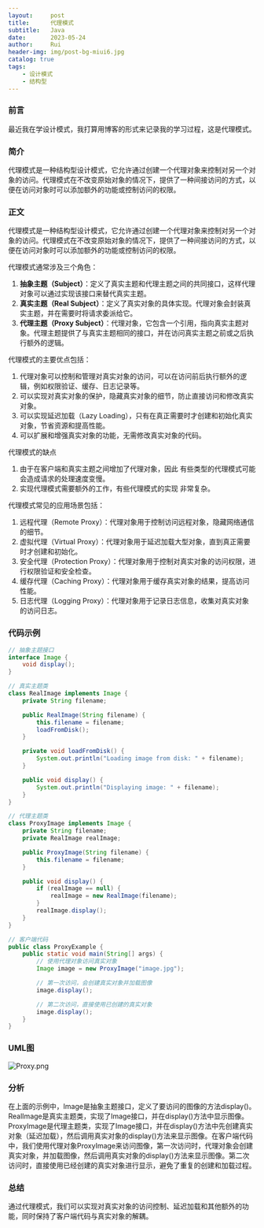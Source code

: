 ```yaml
---
layout:     post
title:      代理模式
subtitle:   Java
date:       2023-05-24
author:     Rui
header-img: img/post-bg-miui6.jpg
catalog: true
tags:
    - 设计模式
    - 结构型
---
```

### 前言
最近我在学设计模式，我打算用博客的形式来记录我的学习过程，这是代理模式。
### 简介
代理模式是一种结构型设计模式，它允许通过创建一个代理对象来控制对另一个对象的访问。代理模式在不改变原始对象的情况下，提供了一种间接访问的方式，以便在访问对象时可以添加额外的功能或控制访问的权限。
### 正文

代理模式是一种结构型设计模式，它允许通过创建一个代理对象来控制对另一个对象的访问。代理模式在不改变原始对象的情况下，提供了一种间接访问的方式，以便在访问对象时可以添加额外的功能或控制访问的权限。

代理模式通常涉及三个角色：

1. **抽象主题（Subject）**：定义了真实主题和代理主题之间的共同接口，这样代理对象可以通过实现该接口来替代真实主题。
2. **真实主题（Real Subject）**：定义了真实对象的具体实现。代理对象会封装真实主题，并在需要时将请求委派给它。
3. **代理主题（Proxy Subject）**：代理对象，它包含一个引用，指向真实主题对象。代理主题提供了与真实主题相同的接口，并在访问真实主题之前或之后执行额外的逻辑。

代理模式的主要优点包括：

1. 代理对象可以控制和管理对真实对象的访问，可以在访问前后执行额外的逻辑，例如权限验证、缓存、日志记录等。
2. 可以实现对真实对象的保护，隐藏真实对象的细节，防止直接访问和修改真实对象。
3. 可以实现延迟加载（Lazy Loading），只有在真正需要时才创建和初始化真实对象，节省资源和提高性能。
4. 可以扩展和增强真实对象的功能，无需修改真实对象的代码。

代理模式的缺点

1. 由于在客户端和真实主题之间增加了代理对象，因此 有些类型的代理模式可能会造成请求的处理速度变慢。
2. 实现代理模式需要额外的工作，有些代理模式的实现 非常复杂。

代理模式常见的应用场景包括：

1. 远程代理（Remote Proxy）：代理对象用于控制访问远程对象，隐藏网络通信的细节。
2. 虚拟代理（Virtual Proxy）：代理对象用于延迟加载大型对象，直到真正需要时才创建和初始化。
3. 安全代理（Protection Proxy）：代理对象用于控制对真实对象的访问权限，进行权限验证和安全检查。
4. 缓存代理（Caching Proxy）：代理对象用于缓存真实对象的结果，提高访问性能。
5. 日志代理（Logging Proxy）：代理对象用于记录日志信息，收集对真实对象的访问日志。


### 代码示例
```java
// 抽象主题接口
interface Image {
    void display();
}

// 真实主题类
class RealImage implements Image {
    private String filename;

    public RealImage(String filename) {
        this.filename = filename;
        loadFromDisk();
    }

    private void loadFromDisk() {
        System.out.println("Loading image from disk: " + filename);
    }

    public void display() {
        System.out.println("Displaying image: " + filename);
    }
}

// 代理主题类
class ProxyImage implements Image {
    private String filename;
    private RealImage realImage;

    public ProxyImage(String filename) {
        this.filename = filename;
    }

    public void display() {
        if (realImage == null) {
            realImage = new RealImage(filename);
        }
        realImage.display();
    }
}

// 客户端代码
public class ProxyExample {
    public static void main(String[] args) {
        // 使用代理对象访问真实对象
        Image image = new ProxyImage("image.jpg");

        // 第一次访问，会创建真实对象并加载图像
        image.display();

        // 第二次访问，直接使用已创建的真实对象
        image.display();
    }
}


```
### UML图
![Proxy.png](https://i.postimg.cc/2yhwc3ns/Proxy.png)

### 分析
在上面的示例中，Image是抽象主题接口，定义了要访问的图像的方法display()。RealImage是真实主题类，实现了Image接口，并在display()方法中显示图像。ProxyImage是代理主题类，实现了Image接口，并在display()方法中先创建真实对象（延迟加载），然后调用真实对象的display()方法来显示图像。在客户端代码中，我们使用代理对象ProxyImage来访问图像，第一次访问时，代理对象会创建真实对象，并加载图像，然后调用真实对象的display()方法来显示图像。第二次访问时，直接使用已经创建的真实对象进行显示，避免了重复的创建和加载过程。
### 总结
通过代理模式，我们可以实现对真实对象的访问控制、延迟加载和其他额外的功能，同时保持了客户端代码与真实对象的解耦。